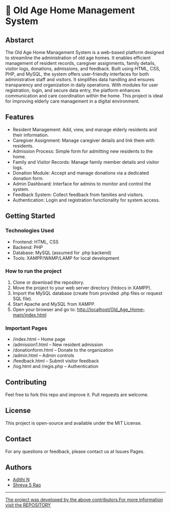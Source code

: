 <h1>🏡 Old Age Home Management System</h1>
<h2>Abstarct</h2>
<p>The Old Age Home Management System is a web-based platform designed to streamline the administration of old age homes. It enables efficient management of resident records, caregiver assignments, family details, visitor logs, donations, admissions, and feedback. Built using HTML, CSS, PHP, and MySQL, the system offers user-friendly interfaces for both administrative staff and visitors. It simplifies data handling and ensures transparency and organization in daily operations. With modules for user registration, login, and secure data entry, the platform enhances communication and care coordination within the home. This project is ideal for improving elderly care management in a digital environment.</p>
<h2>Features</h2>
<ul>
  <li>Resident Management: Add, view, and manage elderly residents and their information.</li>
  <li>Caregiver Assignment: Manage caregiver details and link them with residents.</li>
  <li>Admission Process: Simple form for admitting new residents to the home.</li>
  <li>Family and Visitor Records: Manage family member details and visitor logs.</li>
  <li>Donation Module: Accept and manage donations via a dedicated donation form.</li>
  <li>Admin Dashboard: Interface for admins to monitor and control the system.</li>
  <li>Feedback System: Collect feedback from families and visitors.</li>
  <li>Authentication: Login and registration functionality for system access.</li>
</ul>
<h2>Getting Started</h2>
<h3>Technologies Used</h3>
<ul>
  <li>Frontend: HTML, CSS</li>
  <li>Backend: PHP</li>
  <li>Database: MySQL (assumed for .php backend)</li>
  <li>Tools: XAMPP/WAMP/LAMP for local development</li>
</ul>
<h3>How to run the project</h3>
<ol>
  <li>Clone or download the repository.</li>
  <li>Move the project to your web server directory (htdocs in XAMPP).</li>
  <li>Import the MySQL database (create from provided .php files or request SQL file).</li>
  <li>Start Apache and MySQL from XAMPP.</li>
  <li>Open your browser and go to:
      <a href='http://localhost/Old_Age_Home-main/index.html'>http://localhost/Old_Age_Home-main/index.html</a></li>
</ol>
<h3>Important Pages</h3>
<ul>
  <li>/index.html – Home page</li>
  <li>/admission1.html – New resident admission</li>
  <li>/donationform.html – Donate to the organization</li>
  <li>/admin.html – Admin controls</li>
  <li>/feedback.html – Submit visitor feedback</li>
  <li>/log.html and /regis.php – Authentication</li>
</ul>
<h2>Contributing</h2>
<p>Feel free to fork this repo and improve it. Pull requests are welcome.</p>
<h2>License</h2>
<p>This project is open-source and available under the MIT License.</p>
<h2>Contact</h2>
<p>For any questions or feedback, please contact us at Issues Pages.</p>
<h2>Authors</h2>
<ul>
  <li><a href="">Adithi N</li>
  <li><a href="">Shreya S Rao</li>
</ul>
<hr>
The project was developed by the above contributors.For more information visit the <a href=""> REPOSITORY</a>
